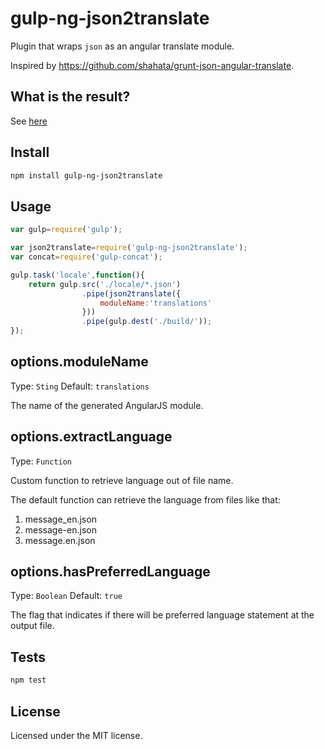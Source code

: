 gulp-ng-json2translate
=========

Plugin that wraps `json` as an angular translate module.

Inspired by https://github.com/shahata/grunt-json-angular-translate.

What is the result?
--
See <a href="https://github.com/felixmosh/gulp-ng-json2translate/tree/master/test/expect">here</a>

Install
--
```sh
npm install gulp-ng-json2translate
```

Usage
--

```javascript
var gulp=require('gulp');

var json2translate=require('gulp-ng-json2translate');
var concat=require('gulp-concat');

gulp.task('locale',function(){
    return gulp.src('./locale/*.json')
                .pipe(json2translate({
                    moduleName:'translations'
                }))
                .pipe(gulp.dest('./build/'));
});
```

options.moduleName
--
Type: `Sting`
Default: `translations`

The name of the generated AngularJS module.

options.extractLanguage
--
Type: `Function`

Custom function to retrieve language out of file name.

The default function can retrieve the language from files like that:
1. message_en.json
2. message-en.json
3. message.en.json

options.hasPreferredLanguage
--
Type: `Boolean`
Default: `true`

The flag that indicates if there will be preferred language statement at the output file.

Tests
--
```sh
npm test
```

License
----
Licensed under the MIT license.